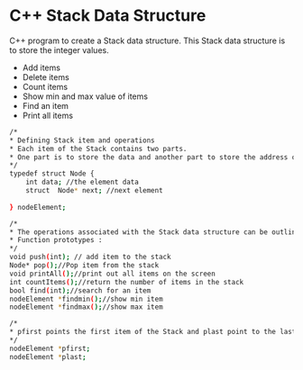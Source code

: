 # C++ Stack Data Structure

C++ program to create a Stack data structure. This Stack data structure is to store the integer values. 

  - Add items
  - Delete items
  - Count items
  - Show min and max value of items
  - Find an item
  - Print all items

  
```sh
/*
* Defining Stack item and operations
* Each item of the Stack contains two parts. 
* One part is to store the data and another part to store the address of its next item.
*/
typedef struct Node {
	int data; //the element data
	struct  Node* next; //next element
	
} nodeElement;

/*
* The operations associated with the Stack data structure can be outlined as the function prototypes shown below:
* Function prototypes :
*/
void push(int); // add item to the stack
Node* pop();//Pop item from the stack
void printAll();//print out all items on the screen
int countItems();//return the number of items in the stack
bool find(int);//search for an item
nodeElement *findmin();//show min item
nodeElement *findmax();//show max item

/*
* pfirst points the first item of the Stack and plast point to the last item of the Stack
*/
nodeElement *pfirst;
nodeElement *plast;
```

